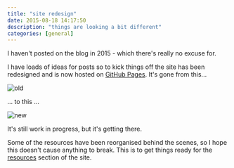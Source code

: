 ```yaml
---
title: "site redesign"
date: 2015-08-18 14:17:50
description: "things are looking a bit different"
categories: [general]
---
```


I haven't posted on the blog in 2015 - which there's really no excuse for.

I have loads of ideas for posts so to kick things off the site has been redesigned and is now hosted on [GitHub Pages][pages]. It's gone from this...

![old][old]

... to this ...

![new][new]

It's still work in progress, but it's getting there.

Some of the resources have been reorganised behind the scenes, so I hope this doesn't cause anything to break. This is to get things ready for the [resources][resources] section of the site.

[resources]: /resources
[pages]: https://pages.github.com/
[old]: {{site.postAssets}}/2015/0818-old.png
[new]: {{site.postAssets}}/2015/0818-new.png